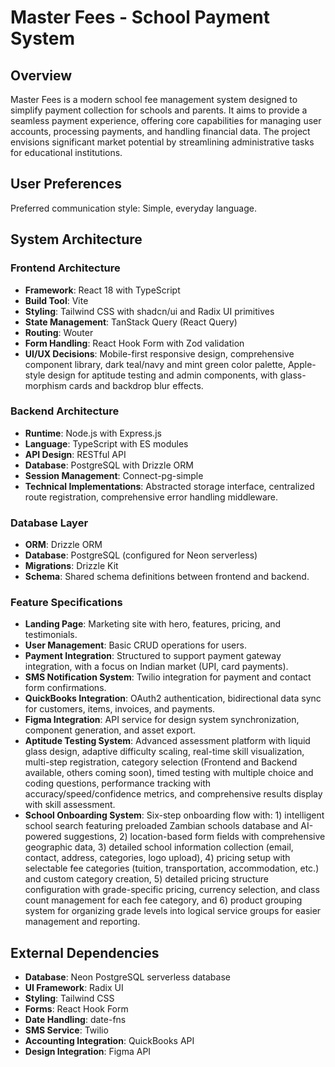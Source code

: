 # Master Fees - School Payment System

## Overview
Master Fees is a modern school fee management system designed to simplify payment collection for schools and parents. It aims to provide a seamless payment experience, offering core capabilities for managing user accounts, processing payments, and handling financial data. The project envisions significant market potential by streamlining administrative tasks for educational institutions.

## User Preferences
Preferred communication style: Simple, everyday language.

## System Architecture

### Frontend Architecture
- **Framework**: React 18 with TypeScript
- **Build Tool**: Vite
- **Styling**: Tailwind CSS with shadcn/ui and Radix UI primitives
- **State Management**: TanStack Query (React Query)
- **Routing**: Wouter
- **Form Handling**: React Hook Form with Zod validation
- **UI/UX Decisions**: Mobile-first responsive design, comprehensive component library, dark teal/navy and mint green color palette, Apple-style design for aptitude testing and admin components, with glass-morphism cards and backdrop blur effects.

### Backend Architecture
- **Runtime**: Node.js with Express.js
- **Language**: TypeScript with ES modules
- **API Design**: RESTful API
- **Database**: PostgreSQL with Drizzle ORM
- **Session Management**: Connect-pg-simple
- **Technical Implementations**: Abstracted storage interface, centralized route registration, comprehensive error handling middleware.

### Database Layer
- **ORM**: Drizzle ORM
- **Database**: PostgreSQL (configured for Neon serverless)
- **Migrations**: Drizzle Kit
- **Schema**: Shared schema definitions between frontend and backend.

### Feature Specifications
- **Landing Page**: Marketing site with hero, features, pricing, and testimonials.
- **User Management**: Basic CRUD operations for users.
- **Payment Integration**: Structured to support payment gateway integration, with a focus on Indian market (UPI, card payments).
- **SMS Notification System**: Twilio integration for payment and contact form confirmations.
- **QuickBooks Integration**: OAuth2 authentication, bidirectional data sync for customers, items, invoices, and payments.
- **Figma Integration**: API service for design system synchronization, component generation, and asset export.
- **Aptitude Testing System**: Advanced assessment platform with liquid glass design, adaptive difficulty scaling, real-time skill visualization, multi-step registration, category selection (Frontend and Backend available, others coming soon), timed testing with multiple choice and coding questions, performance tracking with accuracy/speed/confidence metrics, and comprehensive results display with skill assessment.
- **School Onboarding System**: Six-step onboarding flow with: 1) intelligent school search featuring preloaded Zambian schools database and AI-powered suggestions, 2) location-based form fields with comprehensive geographic data, 3) detailed school information collection (email, contact, address, categories, logo upload), 4) pricing setup with selectable fee categories (tuition, transportation, accommodation, etc.) and custom category creation, 5) detailed pricing structure configuration with grade-specific pricing, currency selection, and class count management for each fee category, and 6) product grouping system for organizing grade levels into logical service groups for easier management and reporting.

## External Dependencies

- **Database**: Neon PostgreSQL serverless database
- **UI Framework**: Radix UI
- **Styling**: Tailwind CSS
- **Forms**: React Hook Form
- **Date Handling**: date-fns
- **SMS Service**: Twilio
- **Accounting Integration**: QuickBooks API
- **Design Integration**: Figma API